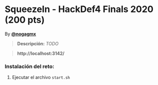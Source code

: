 # SqueezeIn - HackDef4 Finals 2020 (200 pts)
By [**@nogagmx**](https://twitter.com/nogagmx)

> **Descripción:** *TODO*

> **http://localhost:3142/**

### Instalación del reto:
1. Ejecutar el archivo `start.sh`
